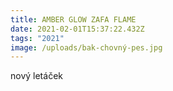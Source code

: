 ```yaml
---
title: AMBER GLOW ZAFA FLAME
date: 2021-02-01T15:37:22.432Z
tags: "2021"
image: /uploads/bak-chovný-pes.jpg
---
```

nový letáček